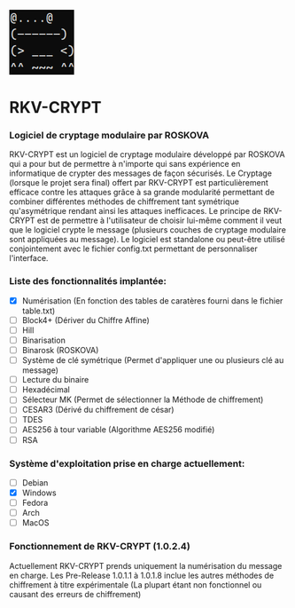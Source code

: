 ![Logo](https://raw.githubusercontent.com/Roskova/RKV-CRYPT/main/logo.png)
# RKV-CRYPT
### Logiciel de cryptage modulaire par ROSKOVA
RKV-CRYPT est un logiciel de cryptage modulaire développé par ROSKOVA qui a pour but de permettre à n'importe qui sans expérience en informatique de crypter des messages de façon sécurisés. Le Cryptage (lorsque le projet sera final) offert par RKV-CRYPT est particulièrement efficace contre les attaques grâce à sa grande modularité permettant de combiner différentes méthodes de chiffrement tant symétrique qu'asymétrique rendant ainsi les attaques inefficaces. Le principe de RKV-CRYPT est de permettre à l'utilisateur de choisir lui-même comment il veut que le logiciel crypte le message (plusieurs couches de cryptage modulaire sont appliquées au message). Le logiciel est standalone ou peut-être utilisé conjointement avec le fichier config.txt permettant de personnaliser l'interface.

### Liste des fonctionnalités implantée:
- [x] Numérisation (En fonction des tables de caratères fourni dans le fichier table.txt)
- [ ] Block4+ (Dériver du Chiffre Affine)
- [ ] Hill 
- [ ] Binarisation
- [ ] Binarosk (ROSKOVA)
- [ ] Système de clé symétrique (Permet d'appliquer une ou plusieurs clé au message)
- [ ] Lecture du binaire
- [ ] Hexadécimal
- [ ] Sélecteur MK (Permet de sélectionner la Méthode de chiffrement)
- [ ] CESAR3 (Dérivé du chiffrement de césar)
- [ ] TDES
- [ ] AES256 à tour variable (Algorithme AES256 modifié)
- [ ] RSA

### Système d'exploitation prise en charge actuellement:
- [ ] Debian
- [X] Windows
- [ ] Fedora
- [ ] Arch
- [ ] MacOS

### Fonctionnement de RKV-CRYPT (1.0.2.4)
Actuellement RKV-CRYPT prends uniquement la numérisation du message en charge. Les Pre-Release 1.0.1.1 à 1.0.1.8 inclue les autres méthodes de chiffrement à titre expérimentale (La plupart étant non fonctionnel ou causant des erreurs de chiffrement)
